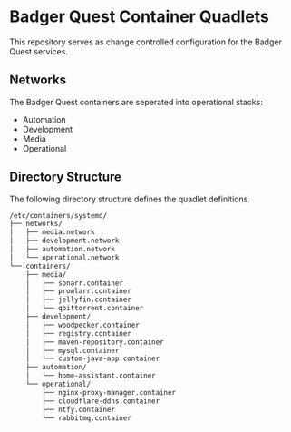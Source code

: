 # Badger Quest Container Quadlets

This repository serves as change controlled configuration for the Badger Quest services.

## Networks

The Badger Quest containers are seperated into operational stacks:

* Automation
* Development
* Media
* Operational

## Directory Structure

The following directory structure defines the quadlet definitions.

```bash
/etc/containers/systemd/
├── networks/
│   ├── media.network
│   ├── development.network
│   ├── automation.network
│   └── operational.network
└── containers/
    ├── media/
    │   ├── sonarr.container
    │   ├── prowlarr.container
    │   ├── jellyfin.container
    │   └── qbittorrent.container
    ├── development/
    │   ├── woodpecker.container
    │   ├── registry.container
    │   ├── maven-repository.container
    │   ├── mysql.container
    │   └── custom-java-app.container
    ├── automation/
    │   └── home-assistant.container
    └── operational/
        ├── nginx-proxy-manager.container
        ├── cloudflare-ddns.container
        ├── ntfy.container
        └── rabbitmq.container
```
